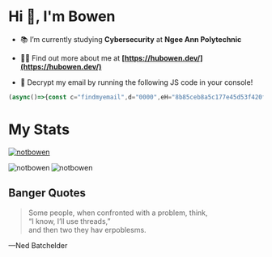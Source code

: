 # Hi 👋, I'm Bowen

- 📚 I’m currently studying **Cybersecurity** at **Ngee Ann Polytechnic**

- 👨‍💻 Find out more about me at **[https://hubowen.dev/](https://hubowen.dev/)**

- 💌 Decrypt my email by running the following JS code in your console!

```js
(async()=>{const c="findmyemail",d="0000",eH="8b85ceb8a5c177e45d53f420fdb0b8afd64696d40b341e0c13d2e197901ac6c4",iH="f59c372d4a14228c544729d812997424",E=new TextEncoder(),h=x=>{const b=new Uint8Array(x.length/2);for(let i=0;i<b.length;i++)b[i]=parseInt(x.substr(i*2,2),16);return b},s=async m=>{const H=await crypto.subtle.digest("SHA-256",E.encode(m));return Array.from(new Uint8Array(H)).map(b=>b.toString(16).padStart(2,"0")).join("")},f=async()=>{console.log("Starting PoW (give it a few seconds)...");let n=0;while(true){const S=await s(c+n);if(S.startsWith(d)){console.log("Nonce:",n);const kH=await crypto.subtle.digest("SHA-256",E.encode(n.toString())),k=new Uint8Array(kH).slice(0,16),i=h(iH),e=h(eH);try{const a={name:"AES-CBC",iv:i},cK=await crypto.subtle.importKey("raw",k,a,!1,["decrypt"]),dD=await crypto.subtle.decrypt(a,cK,e);console.log("Email:",new TextDecoder().decode(dD))}catch(e){console.error("Decrypt failed:",e)}break}n++}};await f()})();
```

# My Stats

<p align="left"> <a href="https://github.com/ryo-ma/github-profile-trophy"><img src="https://github-profile-trophy.vercel.app/?username=notbowen&theme=gruvbox&rank=-C,-B" alt="notbowen" /></a> </p>

<p>
  <img align="left" src="https://github-readme-stats.vercel.app/api/top-langs?username=notbowen&show_icons=true&locale=en&layout=compact&theme=gruvbox" alt="notbowen" />
  <img align="center" src="https://github-readme-stats.vercel.app/api?username=notbowen&show_icons=true&locale=en&theme=gruvbox&hide_rank=true&include_all_commits=true" alt="notbowen" />
</p>

## Banger Quotes

> Some people, when confronted with a problem, think,  
“I know, I’ll use threads,”  
and then two they hav erpoblesms.
 
—Ned Batchelder
